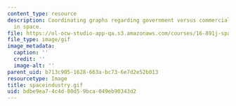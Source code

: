 ```yaml
---
content_type: resource
description: Coordinating graphs regarding government versus commercial participation
  in space.
file: https://ol-ocw-studio-app-qa.s3.amazonaws.com/courses/16-891j-space-policy-seminar-spring-2003/bdbe9ea74c4d80d59bca049eb90343d2_spaceindustry.gif
file_type: image/gif
image_metadata:
  caption: ''
  credit: ''
  image-alt: ''
parent_uid: b713c905-1628-663a-bc73-6e7d2e52b013
resourcetype: Image
title: spaceindustry.gif
uid: bdbe9ea7-4c4d-80d5-9bca-049eb90343d2
---
```

